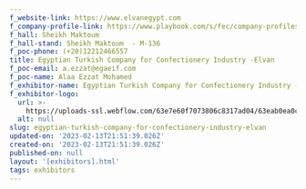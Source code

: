 ```yaml
---
f_website-link: https://www.elvanegypt.com
f_company-profile-link: https://www.playbook.com/s/fec/company-profiles
f_hall: Sheikh Maktoum
f_hall-stand: Sheikh Maktoum  - M-136
f_poc-phone: (+20)12212466557
title: Egyptian Turkish Company for Confectionery Industry -Elvan
f_poc-email: a.ezzat@egaeif.com
f_poc-name: Alaa Ezzat Mohamed
f_exhibitor-name: Egyptian Turkish Company for Confectionery Industry -Elvan
f_exhibitor-logo:
  url: >-
    https://uploads-ssl.webflow.com/63e7e60f7073806c8317ad04/63eab0ea0ca55d18c024ecef_OWI2OQ.jpeg
  alt: null
slug: egyptian-turkish-company-for-confectionery-industry-elvan
updated-on: '2023-02-13T21:51:39.026Z'
created-on: '2023-02-13T21:51:39.026Z'
published-on: null
layout: '[exhibitors].html'
tags: exhibitors
---
```



